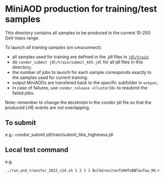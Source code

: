 # MiniAOD production for training/test samples

This directory contains all samples to be produced in the current 15-250 GeV mass range.

To launch *all training samples* (on cmsconnect):
 - all samples used for training are defined in the .jdl files in [`jdl/train`](jdl/train);
 - do `condor_submit jdl/train/submit_XXX.jdl` for all jdl files in this directory;
 - the number of jobs to launch for each sample corresponds exactly to the samples used for current training.
 - output MiniAODs are transfered back to the specific subfolder in `output`;
 - in case of failures, use `condor_release <ClusterID>` to resubmit the failed jobs.

Note: remember to change the `BEGINSEED` in the condor jdl file so that the produced LHE events are not overlapping.

## To submit 
e.g.:
condor_submit jdl/train/submit_hbs_highmass.jdl


## Local test command

e.g.

```bash
../run_and_transfer_2022_v14.sh 1 2 1 1 BulkGravitonToHHToBBTauTau_MX-600to6000_MH-15to250 0 root://redirector.t2.ucsd.edu:1095//store/user/rkansal/bbtautau/tagger-samples/BulkGravitonToHHToBBTauTau_MX-600to6000_MH-15to250
```